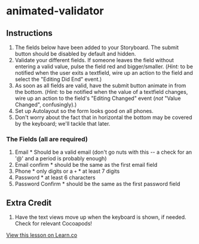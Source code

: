 

animated-validator
==================

## Instructions

  1. The fields below have been added to your Storyboard. The submit button should be disabled by default and hidden.
  3. Validate your different fields. If someone leaves the field without entering a valid value, pulse the field red and bigger/smaller. (*Hint:* to be notified when the user exits a textfield, wire up an action to the field and select the "Editing Did End" event.)
  4. As soon as all fields are valid, have the submit button animate in from the bottom. (*Hint:* to be notified when the value of a textfield changes, wire up an action to the field's "Editing Changed" event (*not* "Value Changed", confusingly).)
  5. Set up Autolayout so the form looks good on all phones.
  6. Don't worry about the fact that in horizontal the bottom may be covered by the keyboard; we'll tackle that later.

### The Fields (all are required)

  1. Email
    * Should be a valid email (don't go nuts with this -- a check for an '@' and a period is probably enough)
  2. Email confirm
    * should be the same as the first email field
  3. Phone
    * only digits or a `+`
    * at least 7 digits
  5. Password
    * at least 6 characters
  6. Password Confirm
    * should be the same as the first password field

## Extra Credit

  1. Have the text views move up when the keyboard is shown, if needed. Check for relevant Cocoapods!

<a href='https://learn.co/lessons/animated-validator' data-visibility='hidden'>View this lesson on Learn.co</a>
